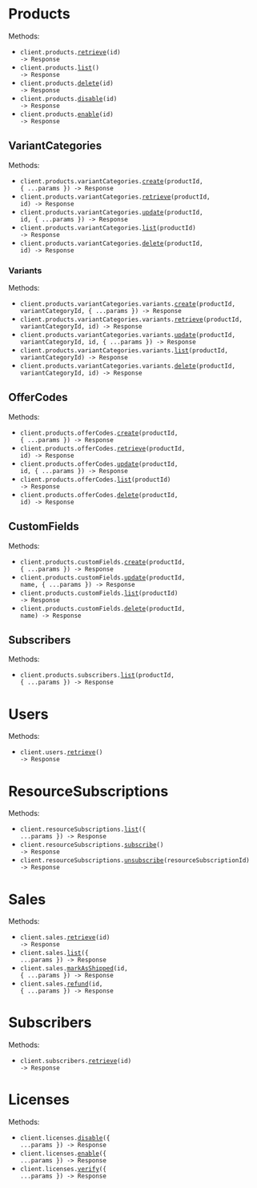 # Products

Methods:

- <code title="get /products/{id}">client.products.<a href="./src/resources/products/products.ts">retrieve</a>(id) -> Response</code>
- <code title="get /products">client.products.<a href="./src/resources/products/products.ts">list</a>() -> Response</code>
- <code title="delete /products/{id}">client.products.<a href="./src/resources/products/products.ts">delete</a>(id) -> Response</code>
- <code title="put /products/{id}/disable">client.products.<a href="./src/resources/products/products.ts">disable</a>(id) -> Response</code>
- <code title="put /products/{id}/enable">client.products.<a href="./src/resources/products/products.ts">enable</a>(id) -> Response</code>

## VariantCategories

Methods:

- <code title="post /products/{product_id}/variant_categories">client.products.variantCategories.<a href="./src/resources/products/variant-categories/variant-categories.ts">create</a>(productId, { ...params }) -> Response</code>
- <code title="get /products/{product_id}/variant_categories/{id}">client.products.variantCategories.<a href="./src/resources/products/variant-categories/variant-categories.ts">retrieve</a>(productId, id) -> Response</code>
- <code title="put /products/{product_id}/variant_categories/{id}">client.products.variantCategories.<a href="./src/resources/products/variant-categories/variant-categories.ts">update</a>(productId, id, { ...params }) -> Response</code>
- <code title="get /products/{product_id}/variant_categories">client.products.variantCategories.<a href="./src/resources/products/variant-categories/variant-categories.ts">list</a>(productId) -> Response</code>
- <code title="delete /products/{product_id}/variant_categories/{id}">client.products.variantCategories.<a href="./src/resources/products/variant-categories/variant-categories.ts">delete</a>(productId, id) -> Response</code>

### Variants

Methods:

- <code title="post /products/{product_id}/variant_categories/{variant_category_id}/variants">client.products.variantCategories.variants.<a href="./src/resources/products/variant-categories/variants.ts">create</a>(productId, variantCategoryId, { ...params }) -> Response</code>
- <code title="get /products/{product_id}/variant_categories/{variant_category_id}/variants/{id}">client.products.variantCategories.variants.<a href="./src/resources/products/variant-categories/variants.ts">retrieve</a>(productId, variantCategoryId, id) -> Response</code>
- <code title="put /products/{product_id}/variant_categories/{variant_category_id}/variants/{id}">client.products.variantCategories.variants.<a href="./src/resources/products/variant-categories/variants.ts">update</a>(productId, variantCategoryId, id, { ...params }) -> Response</code>
- <code title="get /products/{product_id}/variant_categories/{variant_category_id}/variants">client.products.variantCategories.variants.<a href="./src/resources/products/variant-categories/variants.ts">list</a>(productId, variantCategoryId) -> Response</code>
- <code title="delete /products/{product_id}/variant_categories/{variant_category_id}/variants/{id}">client.products.variantCategories.variants.<a href="./src/resources/products/variant-categories/variants.ts">delete</a>(productId, variantCategoryId, id) -> Response</code>

## OfferCodes

Methods:

- <code title="post /products/{product_id}/offer_codes">client.products.offerCodes.<a href="./src/resources/products/offer-codes.ts">create</a>(productId, { ...params }) -> Response</code>
- <code title="get /products/{product_id}/offer_codes/{id}">client.products.offerCodes.<a href="./src/resources/products/offer-codes.ts">retrieve</a>(productId, id) -> Response</code>
- <code title="put /products/{product_id}/offer_codes/{id}">client.products.offerCodes.<a href="./src/resources/products/offer-codes.ts">update</a>(productId, id, { ...params }) -> Response</code>
- <code title="get /products/{product_id}/offer_codes">client.products.offerCodes.<a href="./src/resources/products/offer-codes.ts">list</a>(productId) -> Response</code>
- <code title="delete /products/{product_id}/offer_codes/{id}">client.products.offerCodes.<a href="./src/resources/products/offer-codes.ts">delete</a>(productId, id) -> Response</code>

## CustomFields

Methods:

- <code title="post /products/{product_id}/custom_fields">client.products.customFields.<a href="./src/resources/products/custom-fields.ts">create</a>(productId, { ...params }) -> Response</code>
- <code title="put /products/{product_id}/custom_fields/{name}">client.products.customFields.<a href="./src/resources/products/custom-fields.ts">update</a>(productId, name, { ...params }) -> Response</code>
- <code title="get /products/{product_id}/custom_fields">client.products.customFields.<a href="./src/resources/products/custom-fields.ts">list</a>(productId) -> Response</code>
- <code title="delete /products/{product_id}/custom_fields/{name}">client.products.customFields.<a href="./src/resources/products/custom-fields.ts">delete</a>(productId, name) -> Response</code>

## Subscribers

Methods:

- <code title="get /products/{product_id}/subscribers">client.products.subscribers.<a href="./src/resources/products/subscribers.ts">list</a>(productId, { ...params }) -> Response</code>

# Users

Methods:

- <code title="get /user">client.users.<a href="./src/resources/users.ts">retrieve</a>() -> Response</code>

# ResourceSubscriptions

Methods:

- <code title="get /resource_subscriptions">client.resourceSubscriptions.<a href="./src/resources/resource-subscriptions.ts">list</a>({ ...params }) -> Response</code>
- <code title="put /resource_subscriptions">client.resourceSubscriptions.<a href="./src/resources/resource-subscriptions.ts">subscribe</a>() -> Response</code>
- <code title="delete /resource_subscriptions/{resource_subscription_id}">client.resourceSubscriptions.<a href="./src/resources/resource-subscriptions.ts">unsubscribe</a>(resourceSubscriptionId) -> Response</code>

# Sales

Methods:

- <code title="get /sales/{id}">client.sales.<a href="./src/resources/sales.ts">retrieve</a>(id) -> Response</code>
- <code title="get /sales">client.sales.<a href="./src/resources/sales.ts">list</a>({ ...params }) -> Response</code>
- <code title="put /sales/{id}/mark_as_shipped">client.sales.<a href="./src/resources/sales.ts">markAsShipped</a>(id, { ...params }) -> Response</code>
- <code title="put /sales/{id}/refund">client.sales.<a href="./src/resources/sales.ts">refund</a>(id, { ...params }) -> Response</code>

# Subscribers

Methods:

- <code title="get /subscribers/{id}">client.subscribers.<a href="./src/resources/subscribers.ts">retrieve</a>(id) -> Response</code>

# Licenses

Methods:

- <code title="put /licenses/disable">client.licenses.<a href="./src/resources/licenses.ts">disable</a>({ ...params }) -> Response</code>
- <code title="put /licenses/enable">client.licenses.<a href="./src/resources/licenses.ts">enable</a>({ ...params }) -> Response</code>
- <code title="post /licenses/verify">client.licenses.<a href="./src/resources/licenses.ts">verify</a>({ ...params }) -> Response</code>
